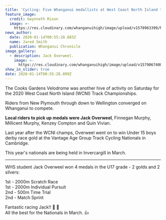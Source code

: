 ```yaml
---
title: 'Cycling: Five Whanganui medallists at West Coast North Island track champs'
feature_image:
  credit: Gwynneth Rixon
  image: >-
    https://res.cloudinary.com/whanganuihigh/image/upload/v1578963399/News/Jack_Overweel.Chron_14.1.20.jpg
news_author:
  date: 2020-01-14T00:55:28.883Z
  name: Jared Smith
  publication: Whanganui Chronicle
image_gallery:
  - description: Jack Overweel.
    image: >-
      https://res.cloudinary.com/whanganuihigh/image/upload/v1579067400/News/Jack-Overweel-19-Feb-Club-Scratch-Race-champs.jpg
show_in_slider: true
date: 2020-01-14T00:55:28.899Z
---
```

The Cooks Gardens Velodrome was another hive of activity on Saturday for the 2020 West Coast North Island (WCNI) Track Championships.

Riders from New Plymouth through down to Wellington converged on Whanganui to compete.

**Local riders to pick up medals were Jack Overweel**, Finnegan Murphy, Millicent Murphy, Kenzey Compton and Quin Vivian.

Last year after the WCNI champs, Overweel went on to win Under 15 boys derby race gold at the Vantage Age Group Track Cycling Nationals in Cambridge.

This year's nationals are being held in Invercargill in March.

------------------------------------

WHS student Jack Overweel won 4 medals in the U17 grade - 2 golds and 2 silvers:

1st -  2000m Scratch Race  
1st -  2000m Individual Pursuit  
2nd -  500m Time Trial  
2nd -  Match Sprint

Fantastic racing Jack!! 👏 👏  
All the best for the Nationals in March. 👍

